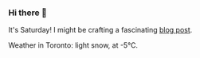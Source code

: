 ### Hi there :wave:

It's Saturday! I might be crafting a fascinating [blog post](https://www.benjaminwuethrich.dev).

Weather in Toronto: light snow, at -5°C.
